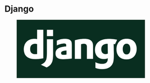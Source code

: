 # Django

<figure><img src="../.gitbook/assets/django-logo-negative.png" alt=""><figcaption></figcaption></figure>
